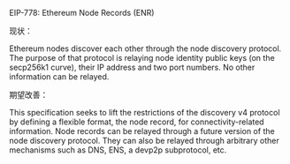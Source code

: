 EIP-778: Ethereum Node Records \(ENR\)

现状：

Ethereum nodes discover each other through the node discovery protocol. The purpose of that protocol is relaying node identity public keys \(on the secp256k1 curve\), their IP address and two port numbers. No other information can be relayed.

期望改善：

This specification seeks to lift the restrictions of the discovery v4 protocol by defining a flexible format, the node record, for connectivity-related information. Node records can be relayed through a future version of the node discovery protocol. They can also be relayed through arbitrary other mechanisms such as DNS, ENS, a devp2p subprotocol, etc.



